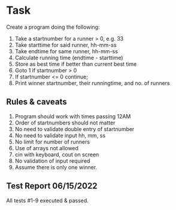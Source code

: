 # Task

Create a program doing the following:

1. Take a startnumber for a runner > 0, e.g. 33
2. Take starttime for said runner, hh-mm-ss
3. Take endtime for same runner, hh-mm-ss
4. Calculate running time (endtime - starttime)
5. Store as best time if better than current best time
6. Goto 1 if startnumber > 0
7. If startnumber <= 0 continue;
8. Print winner startnumber, their runningtime, and no. of runners

## Rules & caveats

1. Program should work with times passing 12AM
2. Order of startnumbers should not matter
3. No need to validate double entry of startnumber
4. No need to validate input hh, mm, ss
5. No limit for number of runners
6. Use of arrays not allowed
7. cin with keyboard, cout on screen
8. No validation of input required
9. Assume there is only one winner.

## Test Report 06/15/2022

All tests #1-9 executed & passed.
